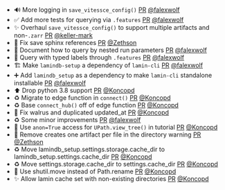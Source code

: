 - 🔊 More logging in `save_vitessce_config()` [PR](https://github.com/laminlabs/lamindb/pull/2029) [@falexwolf](https://github.com/falexwolf)
- ✅ Add more tests for querying via `.features` [PR](https://github.com/laminlabs/lamindb/pull/2028) [@falexwolf](https://github.com/falexwolf)
- ✨ Overhaul `save_vitessce_config()` to support multiple artifacts and non-`.zarr` [PR](https://github.com/laminlabs/lamindb/pull/1953) [@keller-mark](https://github.com/keller-mark)
- 🐛 Fix save sphinx references [PR](https://github.com/laminlabs/lamin-cli/pull/88) [@Zethson](https://github.com/Zethson)
- 📝 Document how to query by nested run parameters [PR](https://github.com/laminlabs/lamindb/pull/2024) [@falexwolf](https://github.com/falexwolf)
- 🚸 Query with typed labels through `.features` [PR](https://github.com/laminlabs/lamindb/pull/2023) [@falexwolf](https://github.com/falexwolf)
- 🏗️ Make `lamindb-setup` a dependency of `lamin-cli` [PR](https://github.com/laminlabs/lamindb/pull/2021) [@falexwolf](https://github.com/falexwolf)
- ➕ Add `lamindb_setup` as a dependency to make `lamin-cli` standalone installable [PR](https://github.com/laminlabs/lamin-cli/pull/87) [@falexwolf](https://github.com/falexwolf)
- ⬆️ Drop python 3.8 support [PR](https://github.com/laminlabs/lamindb-setup/pull/880) [@Koncopd](https://github.com/Koncopd)
- ♻️ Migrate to edge function in `connect()` [PR](https://github.com/laminlabs/lamindb/pull/2017) [@Koncopd](https://github.com/Koncopd)
- ♻️ Base `connect_hub()` off of edge function [PR](https://github.com/laminlabs/lamindb-setup/pull/879) [@Koncopd](https://github.com/Koncopd)
- 🐛 Fix walrus and duplicated updated_at [PR](https://github.com/laminlabs/lamindb/pull/2020) [@Koncopd](https://github.com/Koncopd)
- ♻️ Some minor improvements [PR](https://github.com/laminlabs/lamindb/pull/2018) [@falexwolf](https://github.com/falexwolf)
- 📝 Use `anon=True` access for `UPath.view_tree()` in tutorial [PR](https://github.com/laminlabs/lamindb/pull/2016) [@Koncopd](https://github.com/Koncopd)
- 🎨 Remove creates one artifact per file in the directory warning [PR](https://github.com/laminlabs/lamindb/pull/2015) [@Zethson](https://github.com/Zethson)
- ♻️ Move lamindb_setup.settings.storage.cache_dir to lamindb_setup.settings.cache_dir [PR](https://github.com/laminlabs/lamindb/pull/2013) [@Koncopd](https://github.com/Koncopd)
- ♻️ Move settings.storage.cache_dir to settings.cache_dir [PR](https://github.com/laminlabs/lamindb-setup/pull/875) [@Koncopd](https://github.com/Koncopd)
- 🐛 Use shutil.move instead of Path.rename [PR](https://github.com/laminlabs/lamin-cli/pull/86) [@Koncopd](https://github.com/Koncopd)
- ✨ Allow lamin cache set with non-existing directories [PR](https://github.com/laminlabs/lamin-cli/pull/85) [@Koncopd](https://github.com/Koncopd)
